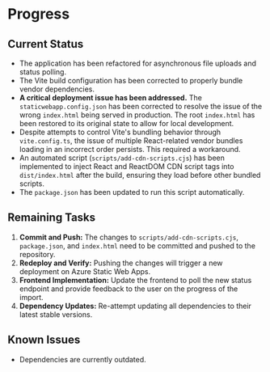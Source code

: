 # Progress

## Current Status
- The application has been refactored for asynchronous file uploads and status polling.
- The Vite build configuration has been corrected to properly bundle vendor dependencies.
- **A critical deployment issue has been addressed.** The `staticwebapp.config.json` has been corrected to resolve the issue of the wrong `index.html` being served in production. The root `index.html` has been restored to its original state to allow for local development.
- Despite attempts to control Vite's bundling behavior through `vite.config.ts`, the issue of multiple React-related vendor bundles loading in an incorrect order persists. This required a workaround.
- An automated script (`scripts/add-cdn-scripts.cjs`) has been implemented to inject React and ReactDOM CDN script tags into `dist/index.html` after the build, ensuring they load before other bundled scripts.
- The `package.json` has been updated to run this script automatically.

## Remaining Tasks
1.  **Commit and Push:** The changes to `scripts/add-cdn-scripts.cjs`, `package.json`, and `index.html` need to be committed and pushed to the repository.
2.  **Redeploy and Verify:** Pushing the changes will trigger a new deployment on Azure Static Web Apps.
3.  **Frontend Implementation:** Update the frontend to poll the new status endpoint and provide feedback to the user on the progress of the import.
4.  **Dependency Updates:** Re-attempt updating all dependencies to their latest stable versions.

## Known Issues
- Dependencies are currently outdated.
